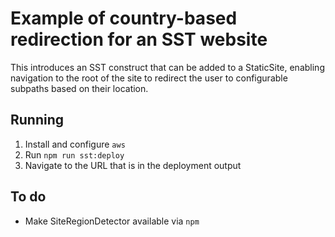 # Example of country-based redirection for an SST website

This introduces an SST construct that can be added to a StaticSite, enabling navigation to the root of the site to redirect the user to configurable subpaths based on their location.

## Running

1. Install and configure `aws`
2. Run `npm run sst:deploy`
3. Navigate to the URL that is in the deployment output

## To do

- Make SiteRegionDetector available via `npm`